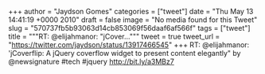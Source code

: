 
+++
author = "Jaydson Gomes"
categories = ["tweet"]
date = "Thu May 13 14:41:19 +0000 2010"
draft = false
image = "No media found for this Tweet"
slug = "570737fb5b93063d14cb853069f56daaf6af566f"
tags = ["tweet"]
title = """RT: @elijahmanor: "jCover..."""
tweet = true
tweet_url = "https://twitter.com/jaydson/status/13917466545"
+++
RT: @elijahmanor: 'jCoverflip: A jQuery coverflow widget to present content elegantly" by @newsignature #tech #jquery http://bit.ly/a3MBz7
